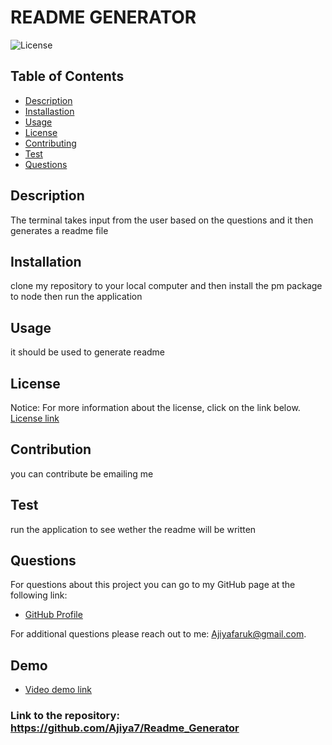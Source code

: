
  # README GENERATOR

  ![License](https://img.shields.io/badge/license-MIT-blue "License Badge")

  ## Table of Contents
  - [Description](#description)
  - [Installastion](#installation)
  - [Usage](#usage)
  - [License](#license)
  - [Contributing](#contribution)
  - [Test](#test)
  - [Questions](#questions)

  ## Description
  The terminal takes input from the user based on the questions and it then generates a readme file

  ## Installation
  clone my repository to your local computer and then install the pm package to node then run the application

  ## Usage
  it should be used to generate readme

  ## License
  Notice: For more information about the license, click on the link below.
  [License link](https://choosealicense.com/licenses/mit/)

  ## Contribution
  you can contribute be emailing me

  ## Test
  run the application to see wether the readme will be written

  ## Questions
  For questions about this project you can go to my GitHub page at the following link:
  - [GitHub Profile](https://github.com/Ajiya7)

  For additional questions please reach out to me: Ajiyafaruk@gmail.com.

  ## Demo
  - [Video demo link](https://drive.google.com/file/d/1tSWOl5NtNtAfKstk9pPyshiK8bW5Y6t9/view)

  ### Link to the repository: https://github.com/Ajiya7/Readme_Generator